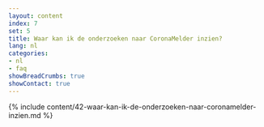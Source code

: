 ```yaml
---
layout: content
index: 7
set: 5
title: Waar kan ik de onderzoeken naar CoronaMelder inzien?
lang: nl
categories:
- nl
- faq
showBreadCrumbs: true
showContact: true
---
```

{% include content/42-waar-kan-ik-de-onderzoeken-naar-coronamelder-inzien.md %}
